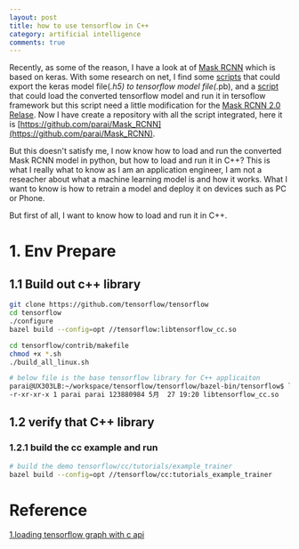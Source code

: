 ```yaml
---
layout: post
title: how to use tensorflow in C++
category: artificial intelligence
comments: true
---
```


Recently, as some of the reason, I have a look at of [Mask RCNN](https://github.com/matterport/Mask_RCNN) which is based on keras. With some research on net, I find some [scripts](https://github.com/ericj974/Mask_RCNN/blob/master/scripts/export_model.py) that could export the keras model file(*.h5) to tensorflow model file(*.pb), and a [script](https://github.com/fastlater/Mask_RCNN/blob/master/infere_from_pb.py) that could load the converted tensorflow model and run it in tersoflow framework but this script need a little modification for the [Mask RCNN 2.0 Relase](https://github.com/fastlater/Mask_RCNN/blob/master/infere_from_pb.py). Now I have create a repository with all the script integrated, here it is [https://github.com/parai/Mask_RCNN](https://github.com/parai/Mask_RCNN).

But this doesn't satisfy me, I now know how to load and run the converted Mask RCNN model in python, but how to load and run it in C++? This is what I really what to know as I am an application engineer, I am not a reseacher about what a machine learning model is and how it works. What I want to know is how to retrain a model and deploy it on devices such as PC or Phone.

But first of all, I want to know how to load and run it in C++.

# 1. Env Prepare

## 1.1 Build out c++ library
```sh
git clone https://github.com/tensorflow/tensorflow
cd tensorflow
./configure
bazel build --config=opt //tensorflow:libtensorflow_cc.so

cd tensorflow/contrib/makefile
chmod +x *.sh
./build_all_linux.sh

# below file is the base tensorflow library for C++ applicaiton
parai@UX303LB:~/workspace/tensorflow/tensorflow/bazel-bin/tensorflow$ ls -l libtensorflow*.so
-r-xr-xr-x 1 parai parai 123880984 5月  27 19:20 libtensorflow_cc.so

```

## 1.2 verify that C++ library

### 1.2.1 build the cc example and run

```sh
# build the demo tensorflow/cc/tutorials/example_trainer
bazel build --config=opt //tensorflow/cc:tutorials_example_trainer
```

# Reference

[1.loading tensorflow graph with c api](https://medium.com/jim-fleming/loading-a-tensorflow-graph-with-the-c-api-4caaff88463f)
